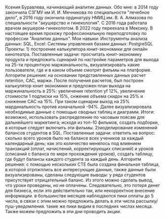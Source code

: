 Ксения Буравлева, начинающий аналитик данных.
Обо мне: в 2014 году закончила СЗГМУ им И. И. Мечникова по специальности "лечебное дело", в 2016 году окончила ординатуру НМИЦ им. В. А. Алмазова по специальности "акушерство и гинекология". С 2016 года работала врачом акушером-гинекологом. В 2022 году переехала в Мексику. В настоящее время прохожу профессиональную переподготовку по профессии "Аналитик данных".
Мои навыки:
Инструменты анализа данных: SQL, Excel:
Системы управления базами данных: PostgreSQL
Проекты: 1) построение калькулятора юнит-экономики для онлайн кинотеатра. Поставленные задачи: просчитать юнит-экономику продукта и предложить сценарий по настройке параметров для выхода на 25-ти процентную маржинальность, визуализировать какие пользователи, где и в каком объеме смотрят фильмы на платформе. Алгоритм решения: на основании представленных данных расчет retention, CAC, маржи. После получения расчетов, был построен калькулятор юнит экономики и предложен план выхода на маржинальность в 25%: увеличение retention yf 12%, увеличение стоимости 1 подписки на 15%, снжение объема скидок на 25% и снижение САС на 15%. При таком сценарии выход на 25% мардинальность против изначальной -94%. Далее визуализировала необходимые данные с помощью сводных таблиц и диаграмм. Итоги: возможно, использовать распределение по часовым поясам для дальнейшего маркетинга; исходя из топ-10 фильмов, создать подборки, в которые следует включить эти фильмы. 2)моделирование изменений балансов студентов в SQL. Поставленные задачи: ответить на вопрос: сколько всего уроков было на балансе всех учеников за каждый календарный день; как это количество менялось под влиянием транзакций (оплат, начислений, корректирующих списаний) и уроков (списаний с баланса по мере прохождения уроков), создать таблицу, где будут балансы каждого студента за каждый день. Алгоритм решения: с помощью нескольких СТЕ была создана финальная таблица, в которой отрпжплись все интересующие данные, также данные были визуализированы, сделаны следующие выводы: у ряда студентов присутствует отрицательный баланс. Из этого можно сделать вывод, что уроки проведены, но не оплачены. Следовательно, это потеря денег для бизнеса, если это действительно так, или некорректное внесение информации. в большинстве месяцев наблюдаются пики оплаты до 5 числа, в связи с этим можно предложить делать в эти числа рассылку/пуш-уведомления. такие же пики видим в последних числах месяца. Также можем предложить в эти дни проводить акции. 
